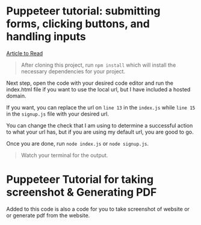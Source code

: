 # Puppeteer tutorial: submitting forms, clicking buttons, and handling inputs

[Article to Read](https://blog.apify.com/puppeteer-submit-forms/)

> After cloning this project, run `npm install` which will install the necessary dependencies for your project.

Next step, open the code with your desired code editor and run the index.html file if you want to use the local url, but I have included a hosted domain. 

If you want, you can replace the url on `line 13` in the `index.js` while `line 15` in the `signup.js` file with your desired url.


You can change the check that I am using to determine a successful action to what your url has, but if you are using my default url, you are good to go.

Once you are done, run `node index.js` or `node signup.js`.

> Watch your terminal for the output.

# Puppeteer Tutorial for taking screenshot & Generating PDF

Added to this code is also a code for you to take screenshot of website or or generate pdf from the website.